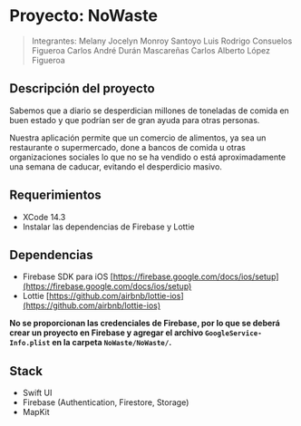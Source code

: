 # Proyecto: NoWaste

> Integrantes:
> Melany Jocelyn Monroy Santoyo
> Luis Rodrigo Consuelos Figueroa
> Carlos André Durán Mascareñas
> Carlos Alberto López Figueroa

## Descripción del proyecto

Sabemos que a diario se desperdician millones de toneladas de comida en buen estado y que podrían ser de gran ayuda para otras personas.

Nuestra aplicación permite que un comercio de alimentos, ya sea un restaurante o supermercado, done a bancos de comida u otras organizaciones sociales lo que no se ha vendido o está aproximadamente una semana de caducar, evitando el desperdicio masivo.

## Requerimientos

- XCode 14.3
- Instalar las dependencias de Firebase y Lottie

## Dependencias

- Firebase SDK para iOS [https://firebase.google.com/docs/ios/setup](https://firebase.google.com/docs/ios/setup)
- Lottie [https://github.com/airbnb/lottie-ios](https://github.com/airbnb/lottie-ios)

**No se proporcionan las credenciales de Firebase, por lo que se deberá crear un proyecto en Firebase y agregar el archivo `GoogleService-Info.plist` en la carpeta `NoWaste/NoWaste/`.**

## Stack

- Swift UI
- Firebase (Authentication, Firestore, Storage)
- MapKit
